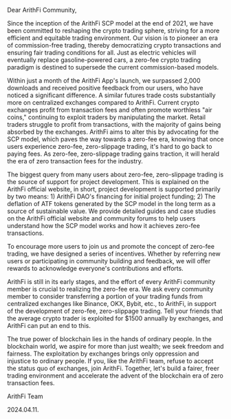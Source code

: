 Dear ArithFi Community,

Since the inception of the ArithFi SCP model at the end of 2021, we have been committed to reshaping the crypto trading sphere, striving for a more efficient and equitable trading environment. Our vision is to pioneer an era of commission-free trading, thereby democratizing crypto transactions and ensuring fair trading conditions for all. Just as electric vehicles will eventually replace gasoline-powered cars, a zero-fee crypto trading paradigm is destined to supersede the current commission-based models.

Within just a month of the ArithFi App's launch, we surpassed 2,000 downloads and received positive feedback from our users, who have noticed a significant difference. A similar futures trade costs substantially more on centralized exchanges compared to ArithFi. Current crypto exchanges profit from transaction fees and often promote worthless "air coins," continuing to exploit traders by manipulating the market. Retail traders struggle to profit from transactions, with the majority of gains being absorbed by the exchanges. ArithFi aims to alter this by advocating for the SCP model, which paves the way towards a zero-fee era, knowing that once users experience zero-fee, zero-slippage trading, it's hard to go back to paying fees. As zero-fee, zero-slippage trading gains traction, it will herald the era of zero transaction fees for the industry.

The biggest query from many users about zero-fee, zero-slippage trading is the source of support for project development. This is explained on the ArithFi official website, in short, project development is supported primarily by two means: 1) ArithFi DAO's financing for initial project funding; 2) The deflation of ATF tokens generated by the SCP model in the long term as a source of sustainable value. We provide detailed guides and case studies on the ArithFi official website and community forums to help users understand how the SCP model works and how it achieves zero-fee transactions.

To encourage more users to join us and promote the concept of zero-fee trading, we have designed a series of incentives. Whether by referring new users or participating in community building and feedback, we will offer rewards to acknowledge everyone's contributions and efforts.

ArithFi is still in its early stages, and the effort of every ArithFi community member is crucial to realizing the zero-fee era. We ask every community member to consider transferring a portion of your trading funds from centralized exchanges like Binance, OKX, Bybit, etc., to ArithFi, in support of the development of zero-fee, zero-slippage trading. Tell your friends that the average crypto trader is exploited for $1500 annually by exchanges, and ArithFi can put an end to this.

The true power of blockchain lies in the hands of ordinary people. In the blockchain world, we aspire for more than just wealth; we seek freedom and fairness. The exploitation by exchanges brings only oppression and injustice to ordinary people. If you, like the ArithFi team, refuse to accept the status quo of exchanges, join ArithFi. Together, let's build a fairer, freer trading environment and accelerate the advent of the blockchain era of zero transaction fees.

ArithFi Team

2024.04.11.

